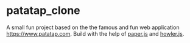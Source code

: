 # patatap_clone

A small fun project based on the the famous and fun web application https://www.patatap.com. 
Build with the help of <a href="http://paperjs.org">paper.js</a> and <a href="https://howlerjs.com">howler.js</a>. 
